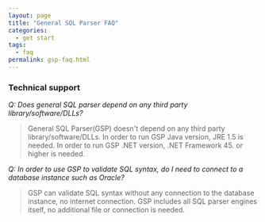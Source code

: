 ```yaml
---
layout: page
title: "General SQL Parser FAQ"
categories:
  - get start
tags:
  - faq
permalink: gsp-faq.html
---
```


### Technical support

_Q: Does general SQL parser depend on any third party library/software/DLLs?_
  > General SQL Parser(GSP) doesn't depend on any third party library/software/DLLs.  In order to run GSP Java version, JRE 1.5 is needed. In order to run GSP .NET version, .NET Framework 45. or higher is needed.

_Q: In order to use GSP to validate SQL syntax, do I need to connect to a database instance such as Oracle?_
  > GSP can validate SQL syntax without any connection to the database instance, no internet connection. GSP includes all SQL parser engines itself, no additional file or connection is needed.